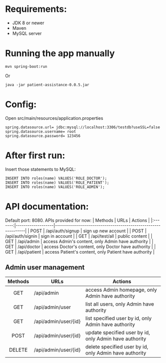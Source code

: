 # Requirements:
- JDK 8 or newer
- Maven
- MySQL server
# Running the app manually
```
mvn spring-boot:run
```
Or
```
java -jar patient-assistance-0.0.5.jar
```
# Config:
Open src/main/resources/application.properties

```
spring.datasource.url= jdbc:mysql://localhost:3306/testdb?useSSL=false
spring.datasource.username= root
spring.datasource.password= 123456
```
# After first run:
Insert those statements to MySQL:
```
INSERT INTO roles(name) VALUES('ROLE_DOCTOR');
INSERT INTO roles(name) VALUES('ROLE_PATIENT');
INSERT INTO roles(name) VALUES('ROLE_ADMIN');
```

# API documentation:
Default port: 8080. APIs provided for now:
| Methods | URLs              | Actions                                                       |
|:-------:|-------------------|---------------------------------------------------------------|
| POST    | /api/auth/signup  | sign up new account                                           |
| POST    | /api/auth/signin  | sign in account                                               |
| GET     | /api/test/all     | public content                                                |
| GET     | /api/admin   | access Admin's content, only Admin have authority             |
| GET     | /api/doctor  | access Doctor's content, only Doctor have authority |
| GET     | /api/patient | access Patient's content, only Patient have authority    |

## Admin user management
| Methods | URLs              | Actions                                                       |
|:-------:|-------------------|---------------------------------------------------------------|
| GET     | /api/admin   | access Admin homepage, only Admin have authority             |
| GET     | /api/admin/user  | list all users, only Admin have authority |
| GET     | /api/admin/user/{id} | list specified user by id, only Admin have authority    |
| POST    | /api/admin/user/{id} | update specified user by id, only Admin have authority  |                     
| DELETE  | /api/admin/user/{id} | delete specified user by id, only Admin have authority |                                        

